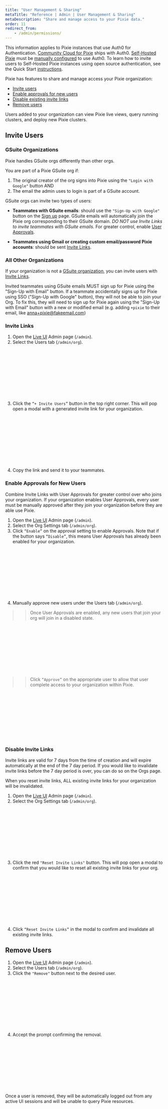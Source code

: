 ```yaml
---
title: "User Management & Sharing"
metaTitle: "Reference | Admin | User Management & Sharing"
metaDescription: "Share and manage access to your Pixie data."
order: 11
redirect_from:
    - /admin/permissions/
---
```


<Alert variant="outlined" severity="info">This information applies to Pixie instances that use Auth0 for Authentication. <a href="https://docs.px.dev/installing-pixie/install-guides/community-cloud-for-pixie/">Community Cloud for Pixie</a> ships with Auth0. <a href="https://docs.px.dev/installing-pixie/install-guides/self-hosted-pixie/">Self-Hosted Pixie</a> must be <a href="https://docs.px.dev/reference/admin/authentication/#enabling-auth0">manually configured</a> to use Auth0. To learn how to invite users to Self-Hosted Pixie instances using open source authentication, see the Quick Start <a href="https://docs.px.dev/installing-pixie/install-guides/self-hosted-pixie/#invite-others-to-your-organization-(optional)">instructions</a>.
</Alert>

Pixie has features to share and manage access your Pixie organization:

- [Invite users](/reference/admin/user-mgmt#invite-users)
- [Enable approvals for new users](/reference/admin/user-mgmt#enable-approvals-for-new-users)
- [Disable existing invite links](/reference/admin/user-mgmt#disable-invite-links)
- [Remove users](/reference/admin/user-mgmt#remove-users)

Users added to your organization can view Pixie live views, query running clusters, and deploy new Pixie clusters.

## Invite Users

### GSuite Organizations

Pixie handles GSuite orgs differently than other orgs.

You are part of a Pixie GSuite org if:

1. The original creator of the org signs into Pixie using the `"Login with Google"` button AND
2. The email the admin uses to login is part of a GSuite account.

GSuite orgs can invite two types of users:

- **Teammates with GSuite emails**: should use the `"Sign-Up with Google"` button on the [Sign up](https://work.withpixie.ai/auth/signup) page. GSuite emails will automatically join the Pixie org corresponding to their GSuite domain. _DO NOT use Invite Links to invite teammates with GSuite emails._ For greater control, enable [User Approvals](/reference/admin/user-mgmt#enable-approvals-for-new-users).

- **Teammates using Gmail or creating custom email/password Pixie accounts**: should be sent [Invite Links](/reference/admin/user-mgmt#invite-links).

### All Other Organizations

If your organization is not a [GSuite organization](/reference/admin/user-mgmt#gsuite-organnizations), you can invite users with [Invite Links](/reference/admin/user-mgmt#invite-links).

<Alert variant="outlined" severity="warning">Invited teammates using GSuite emails MUST sign up for Pixie using the "Sign-Up with Email" button. If a teammate accidentally signs up for Pixie using SSO ("Sign-Up with Google" button), they will not be able to join your Org. To fix this, they will need to sign up for Pixie again using the "Sign-Up with Email" button with a new or modified email (e.g. adding `+pixie` to their email, like anna+pixie@fakeemail.com)</Alert>

### Invite Links

1. Open the [Live UI](/using-pixie/using-live-ui) Admin page (`/admin`).
2. Select the Users tab (`/admin/org`).

<svg title='' src='admin/user-mgmt/users-tab-invite-button.png'/>

3. Click the `“+ Invite Users”` button in the top right corner. This will pop open a modal with a generated invite link for your organization.

<svg title='' src='admin/user-mgmt/invite-link.png'/>

4. Copy the link and send it to your teammates.

### Enable Approvals for New Users

Combine Invite Links with User Approvals for greater control over who joins your organization. If your organization enables User Approvals, every user must be manually approved after they join your organization before they are able use Pixie.

1. Open the [Live UI](/using-pixie/using-live-ui) Admin page (`/admin`).
2. Select the Org Settings tab (`/admin/org`).
3. Click `“Enable”` on the approval setting to enable Approvals. Note that if the button says `“Disable”`, this means User Approvals has already been enabled for your organization.

<svg title='' src='admin/user-mgmt/enable-approvals.png'/>

4. Manually approve new users under the Users tab (`/admin/org`).

>> Once User Approvals are enabled, any new users that join your org will join in a disabled state.

<svg title='' src='admin/user-mgmt/user-unapproved.png'/>

>> Click `“Approve”` on the appropriate user to allow that user complete access to your organization within Pixie.

<svg title='' src='admin/user-mgmt/user-approved.png'/>

### Disable Invite Links

Invite links are valid for 7 days from the time of creation and will expire automatically at the end of the 7 day period. If you would like to invalidate invite links before the 7 day period is over, you can do so on the Orgs page.

<Alert variant="outlined" severity="warning">When you reset invite links, ALL existing invite links for your organization will be invalidated.</Alert>

1. Open the [Live UI](/using-pixie/using-live-ui) Admin page (`/admin`).
2. Select the Org Settings tab (`/admin/org`).

<svg title='' src='admin/user-mgmt/reset-invite-links.png'/>

3. Click the red `"Reset Invite Links"` button. This will pop open a modal to confirm that you would like to reset all existing invite links for your org.

<svg title='' src='admin/user-mgmt/reset-invite-links-confirmation.png'/>

4. Click `“Reset Invite Links”` in the modal to confirm and invalidate all existing invite links.

## Remove Users

1. Open the [Live UI](/using-pixie/using-live-ui) Admin page (`/admin`).
2. Select the Users tab (`/admin/org`).
3. Click the `"Remove"` button next to the desired user.

<svg title='' src='admin/user-mgmt/users-tab.png'/>

4. Accept the prompt confirming the removal.

<svg title='' src='admin/user-mgmt/user-removal-prompt.png'/>

Once a user is removed, they will be automatically logged out from any active UI sessions and will be unable to query Pixie resources.
